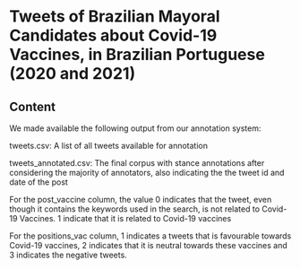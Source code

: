 # Tweets of Brazilian Mayoral Candidates about Covid-19 Vaccines, in Brazilian Portuguese (2020 and 2021)

## Content

We made available the following output from our annotation system:

tweets.csv: A list of all tweets available for annotation

tweets_annotated.csv: The final corpus with stance annotations after considering the majority of annotators, also indicating the the tweet id and date of the post


For the post_vaccine column, the value 0 indicates that the tweet, even though it contains the keywords used in the search, is not related to Covid-19 Vaccines. 1 indicate that it is related to Covid-19 vaccines


For the positions_vac column, 1 indicates a tweets that is favourable towards Covid-19 vaccines, 2 indicates that it is neutral towards these vaccines and 3 indicates the negative tweets.


